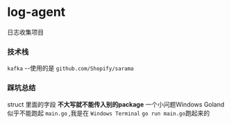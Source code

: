 # log-agent
日志收集项目

### 技术栈
`kafka`      --使用的是 `github.com/Shopify/sarama`

### 踩坑总结
struct 里面的字段 **不大写就不能传入别的package**
一个小问题Windows Goland 似乎不能跑起 `main.go` ,我是在 `Windows Terminal` `go run main.go`跑起来的